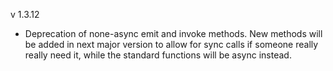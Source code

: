 v 1.3.12

* Deprecation of none-async emit and invoke methods. New methods will be added in next major version to allow for sync calls if someone really really need it, while the standard functions will be async instead. 
